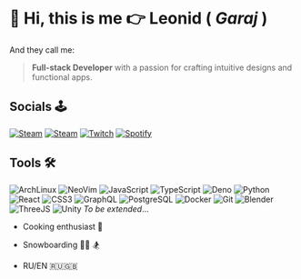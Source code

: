 # 👋 Hi, this is me 👉 **Leonid ( _Garaj_ )**

And they call me:
> **Full-stack Developer** with a passion for crafting intuitive designs and functional apps.

## Socials 🕹️
[![Steam](https://img.shields.io/badge/Steam-000000?style=for-the-badge&logo=steam&logoColor=white)](https://steamcommunity.com/id/garajnik/)
[![Steam](https://img.shields.io/badge/YouTube-FF0000?style=for-the-badge&logo=youtube&logoColor=white)](https://www.youtube.com/@gamedevgaraj)
[![Twitch](https://img.shields.io/badge/Twitch-9146FF?style=for-the-badge&logo=twitch&logoColor=white)](https://www.twitch.tv/garajnik_)
[![Spotify](https://img.shields.io/badge/Spotify-1ED760?&style=for-the-badge&logo=spotify&logoColor=white)
](https://open.spotify.com/user/vsbpdh7ayi3silu1cb6iym8z7?si=e681b454aca64e1f)
## Tools 🛠️

![ArchLinux](https://img.shields.io/badge/Arch_Linux-1793D1?style=for-the-badge&logo=arch-linux&logoColor=white)
![NeoVim](https://img.shields.io/badge/NeoVim-%2357A143.svg?&style=for-the-badge&logo=neovim&logoColor=white)
![JavaScript](https://img.shields.io/badge/JavaScript-323330?style=for-the-badge&logo=javascript&logoColor=F7DF1E)
![TypeScript](https://img.shields.io/badge/TypeScript-007ACC?style=for-the-badge&logo=typescript&logoColor=white)
![Deno](https://img.shields.io/badge/Deno-white?style=for-the-badge&logo=deno&logoColor=464647)
![Python](https://img.shields.io/badge/Python-FFD43B?style=for-the-badge&logo=python&logoColor=blue)
![React](https://img.shields.io/badge/React-20232A?style=for-the-badge&logo=react&logoColor=61DAFB)
![CSS3](https://img.shields.io/badge/CSS3-1572B6?style=for-the-badge&logo=css3&logoColor=white)
![GraphQL](https://img.shields.io/badge/GraphQl-E10098?style=for-the-badge&logo=graphql&logoColor=white)
![PostgreSQL](https://img.shields.io/badge/PostgreSQL-316192?style=for-the-badge&logo=postgresql&logoColor=white)
![Docker](https://img.shields.io/badge/Docker-2CA5E0?style=for-the-badge&logo=docker&logoColor=white)
![Git](https://img.shields.io/badge/GIT-E44C30?style=for-the-badge&logo=git&logoColor=white)
![Blender](https://img.shields.io/badge/blender-%23F5792A.svg?style=for-the-badge&logo=blender&logoColor=white)
![ThreeJS](https://img.shields.io/badge/ThreeJs-black?style=for-the-badge&logo=three.js&logoColor=white)
![Unity](https://img.shields.io/badge/Unity-100000?style=for-the-badge&logo=unity&logoColor=white) _To be extended_...

- Cooking enthusiast 🍳

- Snowboarding 🤘🤘 🏂

- RU/EN 🇷🇺🇬🇧
